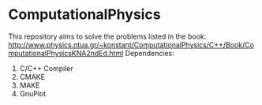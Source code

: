 # ComputationalPhysics
This repository aims to solve the problems listed in the book: http://www.physics.ntua.gr/~konstant/ComputationalPhysics/C++/Book/ComputationalPhysicsKNA2ndEd.html 
Dependencies:
1. C/C++ Compiler
2. CMAKE
3. MAKE
4. GnuPlot

